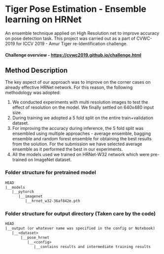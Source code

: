 # Tiger Pose Estimation - Ensemble learning on HRNet
An ensemble technique applied on High Resolution net to improve accuracy on pose detection task.
This project was carried out as a part of CVWC-2019 for ICCV 2019 - Amur Tiger re-Identification challenge.

#### Challenge overview - https://cvwc2019.github.io/challenge.html

## Method Description
The key aspect of our approach was to improve on the corner cases on already effective HRNet network. For this reason, the following methodology was adopted:
1. We conducted experiments with multi resolution images to test the effect of resolution on      the model. We finally settled on 640x480 input size. 
2. During training we adopted a 5 fold split on the entire train+validation dataset. 
3. For improving the accuracy during inference, the 5 fold split was ensembled using multiple      approaches - average ensemble, bagging  ensemble and random forest ensemble for obtaining      the best results from the solution. For the submission we have selected average ensemble as    it performed the best in our experiments.
4. All the models used we trained on HRNet-W32 network which were pre-trained on ImageNet          dataset.

### Folder structure for pretrained model
```diff
HEAD
|__models
   |__pytorch
      |__imagenet
         |__hrnet_w32-36af842e.pth
```
### Folder structure for output directory (Taken care by the code)
```diff
HEAD
|__output (or whatever name was specified in the config or Notebook)
   |__<dataset>
       |__pose_hrnet
          |__<config>
             |__contains results and intermediate training results
```
